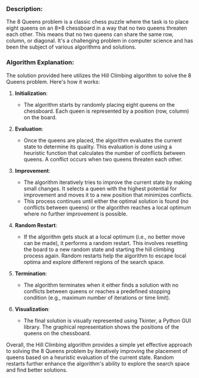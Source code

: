 ### Description:

The 8 Queens problem is a classic chess puzzle where the task is to place eight queens on an 8×8 chessboard in a way that no two queens threaten each other. This means that no two queens can share the same row, column, or diagonal. It's a challenging problem in computer science and has been the subject of various algorithms and solutions.

### Algorithm Explanation:

The solution provided here utilizes the Hill Climbing algorithm to solve the 8 Queens problem. Here's how it works:

1. **Initialization**:
   - The algorithm starts by randomly placing eight queens on the chessboard. Each queen is represented by a position (row, column) on the board.

2. **Evaluation**:
   - Once the queens are placed, the algorithm evaluates the current state to determine its quality. This evaluation is done using a heuristic function that calculates the number of conflicts between queens. A conflict occurs when two queens threaten each other.

3. **Improvement**:
   - The algorithm iteratively tries to improve the current state by making small changes. It selects a queen with the highest potential for improvement and moves it to a new position that minimizes conflicts.
   - This process continues until either the optimal solution is found (no conflicts between queens) or the algorithm reaches a local optimum where no further improvement is possible.

4. **Random Restart**:
   - If the algorithm gets stuck at a local optimum (i.e., no better move can be made), it performs a random restart. This involves resetting the board to a new random state and starting the hill climbing process again. Random restarts help the algorithm to escape local optima and explore different regions of the search space.

5. **Termination**:
   - The algorithm terminates when it either finds a solution with no conflicts between queens or reaches a predefined stopping condition (e.g., maximum number of iterations or time limit).

6. **Visualization**:
   - The final solution is visually represented using Tkinter, a Python GUI library. The graphical representation shows the positions of the queens on the chessboard.

Overall, the Hill Climbing algorithm provides a simple yet effective approach to solving the 8 Queens problem by iteratively improving the placement of queens based on a heuristic evaluation of the current state. Random restarts further enhance the algorithm's ability to explore the search space and find better solutions.
